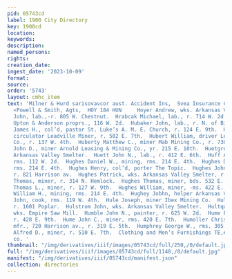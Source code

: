 ```yaml
---
pid: 05743cd
label: 1900 City Directory
key: 1900cd
location: 
keywords: 
description: 
named_persons: 
rights: 
creation_date: 
ingest_date: '2023-10-09'
format: 
source: 
order: '5743'
layout: cmhc_item
text: 'Milner & Hurd sarisovavcor aust. Accident Ins,  Svea Insurance Co, Sweden saris
  «Powell & Smith, Agts,  HOY 184 HUN     Hoyer Andrew, wks. Arkansas Valley Smelter.  Hrabeak
  John, lab.,-r. 805 W. Chestnut.  Hrabcak Michael, lab., r. 714 W. 2d.  HUB THE,
  Upton & Anderson proprs., 116 W. 2d.  Hubaker John, lab., r. N. of Bi-Metallic Smelter.  Hubbard
  James H., col’d, pastor St. Luke’s A. M. E. Church, r. 124 E. 9th.  Hubbel Thomas,
  circulator Leadville Miner, r. 502 E. 7th.  Hubert William, driver Leadville Hardware
  Co., r. 137 W. 4th.  Huberty Matthew C., miner Mab Mining Co., r. 730 E. 5th.  Hudner
  John D., miner Arnold Leasing & Mining Co., yr. 215 E. 10th.  Huetgren Gus, wks.
  Arkansas Valley Smelter.  Huett John N., lab., r. 412 E. 6th.  Huff A. B., engineer,
  rms. 112 W. 2d.  Hughes Daniel W., mining, rms. 214 E. 4th.  Hughes David H., mining,
  rms. 214 E. 4th.  Hughes Henry, col’d, porter The Topic.  Hughes John H., mining,
  r. 821 Harrison av.  Hughes Patrick, wks. Arkansas Valley Smelter, r. Stringtown.  Hughes
  Thomas, miner, r. 314 N. Hemlock.  Hughes Thomas, miner, bds. 532 E. 4th.  Hughes
  Thomas L., miner, r. 127 W. 9th.  Hughes William, miner, -ms. 422 E. 6th.  Hughes
  William H., mining, rms. 214 E. 4th.  Hughey Jobhn, helper Arkansas Valley Smelter.  Hulbert
  John, cook, rms. 119 W. 4th.  Hule Joseph, miner Ibex Mining Co.  Hull Mary Mrs.,
  r. 1601 Poplar.  Hulstrom John, wks. Arkansas Valley Smelter.  Hultquist A. J.,
  wks. Empire Saw Mill.  Humble John N., painter, r. 625 W. 2d.  Hume Fred N., engineer,
  r. 428 E. 9th.  Hume John C., miner, rms. 420 E. 7th.  Humoller Christian, cigar
  mfr., 720 Harrison av., r. 319 E. 5th.  Humphrey George W., rms. 305 Harrison av.  Hunt
  Alfred D., miner, r. 510 E. 7th.  Clothing and Men’s Furnishings TE,#AYDEN cLoruine
  co. '
thumbnail: "/img/derivatives/iiif/images/05743cd/full/250,/0/default.jpg"
full: "/img/derivatives/iiif/images/05743cd/full/1140,/0/default.jpg"
manifest: "/img/derivatives/iiif/05743cd/manifest.json"
collection: directories
---
```

